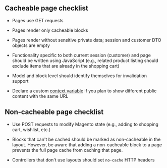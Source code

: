 ## Cacheable page checklist

-   Pages use GET requests

-   Pages render only cacheable blocks

-   Pages render without sensitive private data; session and customer DTO objects are empty

-   Functionality specific to both current session (customer) and page should be written using JavaScript (e.g., related product listing should exclude items that are already in the shopping cart)

-   Model and block level should identify themselves for invalidation support

-   Declare a custom [context variable]({{page.baseurl}}/extension-dev-guide/cache/page-caching/public-content.html#configure-page-variations) if you plan to show different public content with the same URL

## Non-cacheable page checklist

-   Use POST requests to modify Magento state (e.g., adding to shopping cart, wishlist, etc.)

-   Blocks that can't be cached should be marked as non-cacheable in the layout. However, be aware that adding a non-cacheable block to a page prevents the full page cache from caching that page.

-   Controllers that don't use layouts should set `no-cache` HTTP headers
